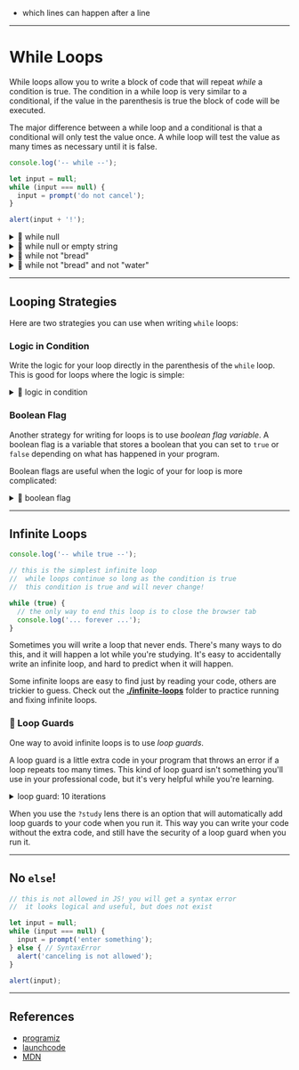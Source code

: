 - which lines can happen after a line

---

# While Loops

While loops allow you to write a block of code that will repeat _while_ a condition is true. The condition in a while loop is very similar to a conditional, if the value in the parenthesis is true the block of code will be executed.

The major difference between a while loop and a conditional is that a conditional will only test the value once. A while loop will test the value as many times as necessary until it is false.

```js
console.log('-- while --');

let input = null;
while (input === null) {
  input = prompt('do not cancel');
}

alert(input + '!');
```

<details>
<summary>🥚 while null</summary>

```js
console.log('-- while null --');

let input = null;

// continue prompting the user until they enter
//  an empty string is ok, because it is not canceling
while (input === null) {
  input = prompt('do not cancel');
}

alert(input + '!');
```

</details>
<details>
<summary>🥚 while null or empty string</summary>

```js
console.log('-- while null or empty string --');

let input = null;

// continue prompting the user until they enter something
//  an empty string is not allowed!
while (input === null || input === '') {
  input = prompt('enter something');
}

alert(input + '!');
```

</details>
<details>
<summary>🥚 while not "bread"</summary>

```js
console.log('-- while not "bread" --');

let input = null;

// continue prompting the user until they enter "bread"
//  this loop is different because it finishes when the user's input IS a specific value
//  the other loops ended when the user's input was NOT a specific value
while (input !== 'bread') {
  input = prompt('enter "bread"');
}

alert(input + '!');
```

</details>
<details>
<summary>🥚 while not "bread" and not "water"</summary>

```js
console.log('-- while not "bread" or "water" --');

let input = null;

// continue prompting the user until they enter "bread" or "water"
//  notice that this example use !== with &&, but the previous used === with ||
while (input !== 'bread' && input !== 'water') {
  input = prompt('enter "bread" or "water"');
}

alert(input + '!');
```

</details>

---

## Looping Strategies

Here are two strategies you can use when writing `while` loops:

### Logic in Condition

Write the logic for your loop directly in the parenthesis of the `while` loop. This is good for loops where the logic is simple:

<details>
<summary>🥚 logic in condition</summary>

```js
// yup, nothing new here
// all of the examples so far have been written this way

let input = null;
while (input === null) {
  input = prompt('do not cancel');
}
alert(input);
```

</details>

### Boolean Flag

Another strategy for writing for loops is to use _boolean flag variable_. A boolean flag is a variable that stores a boolean that you can set to `true` or `false` depending on what has happened in your program.

Boolean flags are useful when the logic of your for loop is more complicated:

<details>
<summary>🐣 boolean flag</summary>

```js
let input = '';
let prompting = true;
while (prompting) {
  input = prompt(
    'enter something longer than 4 characters, or "cancel" to leave'
  );
  if (input === null) {
    prompting = false;
    input = 'you canceled';
  } else if (input.length > 4) {
    prompting = false;
  }
}
alert(input);
```

</details>

---

## Infinite Loops

```js
console.log('-- while true --');

// this is the simplest infinite loop
//  while loops continue so long as the condition is true
//  this condition is true and will never change!

while (true) {
  // the only way to end this loop is to close the browser tab
  console.log('... forever ...');
}
```

Sometimes you will write a loop that never ends. There's many ways to do this, and it will happen a lot while you're studying. It's easy to accidentally write an infinite loop, and hard to predict when it will happen.

Some infinite loops are easy to find just by reading your code, others are trickier to guess. Check out the **[./infinite-loops](./infinite-loops)** folder to practice running and fixing infinite loops.

### 🐣 Loop Guards

One way to avoid infinite loops is to use _loop guards_.

A loop guard is a little extra code in your program that throws an error if a loop repeats too many times. This kind of loop guard isn't something you'll use in your professional code, but it's very helpful while you're learning.

<details>
<summary>loop guard: 10 iterations</summary>

```js
console.log('-- loop guard: 10 iterations --');

let loopGuard = 0;
while (true) {
  loopGuard = loopGuard + 1;
  if (loopGuard > 10) {
    throw new RangeError('loopGuard exceeded 10 iterations');
  }

  console.log('(not) forever');
}
```

</details>

When you use the `?study` lens there is an option that will automatically add loop guards to your code when you run it. This way you can write your code without the extra code, and still have the security of a loop guard when you run it.

---

## No `else`!

```js
// this is not allowed in JS! you will get a syntax error
//  it looks logical and useful, but does not exist

let input = null;
while (input === null) {
  input = prompt('enter something');
} else { // SyntaxError
  alert('canceling is not allowed');
}

alert(input);
```

---

## References

- [programiz](https://www.programiz.com/javascript/while-loop)
- [launchcode](https://education.launchcode.org/intro-to-professional-web-dev/chapters/loops/while-loops.html)
- [MDN](https://developer.mozilla.org/en-US/docs/Web/JavaScript/Reference/Statements/while)
